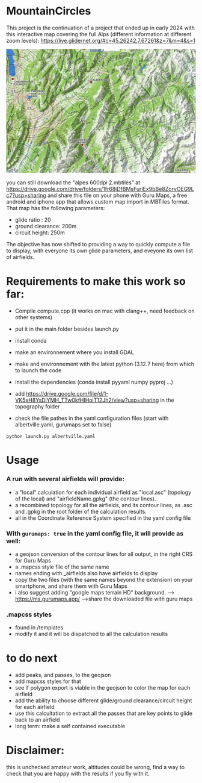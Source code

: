 # MountainCircles

This project is the continuation of a project that ended up in early 2024 with this interactive map covering the full Alps (different information at different zoom levels):
https://live.glidernet.org/#c=45.26242,7.67261&z=7&m=4&s=1

![mountain circles map](images/ogn.jpg)

you can still download the "alpes 600dpi 2.mbtiles" at https://drive.google.com/drive/folders/1fr68iDfBMsFurlEx9bBe8ZorvOEG9Lc7?usp=sharing and share this file on your phone with Guru Maps, a free android and iphone app that allows custom map import in MBTiles format. 
That map has the following parameters:
- glide ratio : 20
- ground clearance: 200m
- circuit height: 250m

The objective has now shifted to providing a way to quickly compute a file to display, with everyone its own glide parameters, and eveyone its own list of airfields.






# Requirements to make this work so far:

- Compile compute.cpp (it works on mac with clang++, need feedback on other systems)  
- put it in the main folder besides launch.py

- install conda
- make an environnement where you install GDAL
- make and environnement with the latest python (3.12.7 here) from which to launch the code

- install the dependencies (conda install pyyaml numpy pyproj ...) 

- add https://drive.google.com/file/d/1-VK5xH8YsDiYMH_TTw0kfHIHoiT12Jh2/view?usp=sharing in the topography folder

- check the file pathes in the yaml configuration files (start with albertville.yaml, gurumaps set to false)


``` 
python launch.py albertville.yaml
 ```

# Usage

### A run with several airfields will provide:
- a "local" calculation for each individual airfield as "local.asc" (topology of the local) and "airfieldName.gpkg" (the contour lines).
- a recombined topology for all the airfields, and its contour lines, as .asc and .gpkg in the root folder of the calculation results.
- all in the Coordinate Reference System specified in the yaml config file

### With ```gurumaps: true``` in the yaml config file, it will provide as well:
- a geojson conversion of the contour lines for all output, in the right CRS for Guru Maps
- a .mapcss style file of the same name
- names ending with _airfields also have airfields to display
- copy the two files (with the same names beyond the extension) on your smartphone, and share them with Guru Maps
- i also suggest adding "google maps terrain HD" background. --> https://ms.gurumaps.app/ -->share the downloaded file with guru maps

### .mapcss styles
- found in /templates
- modify it and it will be dispatched to all the calculation results


# to do next

- add peaks, and passes, to the geojson
- add mapcss styles for that
- see if polygon export is viable in the geojson to color the map for each airfield
- add the ability to choose different glide/ground clearance/circuit height for each airfield
- use this calcultation to extract all the passes that are key points to glide back to an airfield
- long term: make a self contained executable


# Disclaimer:

this is unchecked amateur work, altitudes could be wrong, find a way to check that you are happy with the results if you fly with it.
